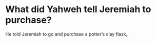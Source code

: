 # What did Yahweh tell Jeremiah to purchase?

He told Jeremiah to go and purchase a potter’s clay flask,.
